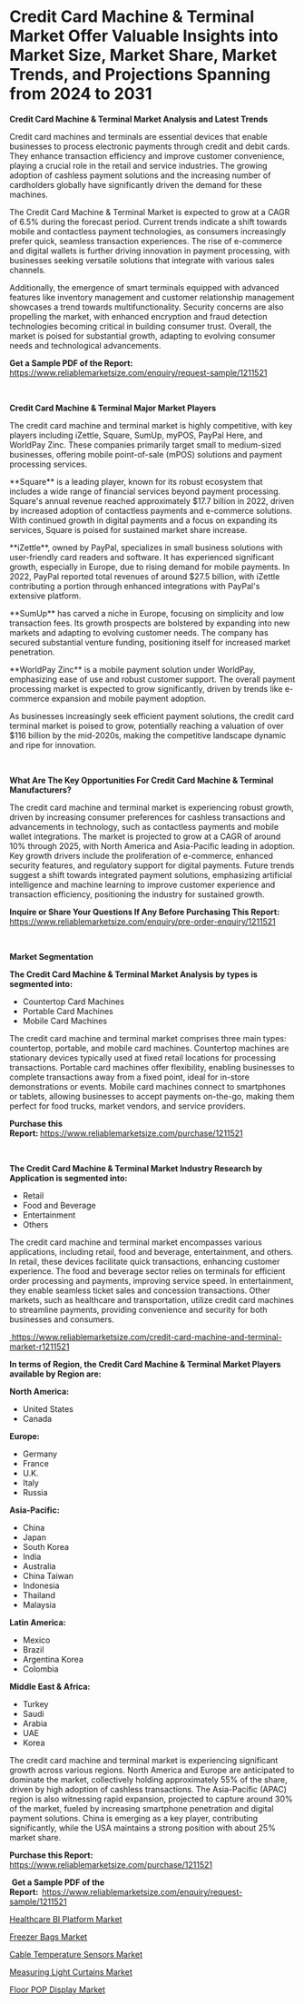 <p><h1>Credit Card Machine & Terminal Market Offer Valuable Insights into Market Size, Market Share, Market Trends, and Projections Spanning from 2024 to 2031</h1></p><p><strong>Credit Card Machine & Terminal Market Analysis and Latest Trends</strong></p>
<p><p>Credit card machines and terminals are essential devices that enable businesses to process electronic payments through credit and debit cards. They enhance transaction efficiency and improve customer convenience, playing a crucial role in the retail and service industries. The growing adoption of cashless payment solutions and the increasing number of cardholders globally have significantly driven the demand for these machines.</p><p>The Credit Card Machine & Terminal Market is expected to grow at a CAGR of 6.5% during the forecast period. Current trends indicate a shift towards mobile and contactless payment technologies, as consumers increasingly prefer quick, seamless transaction experiences. The rise of e-commerce and digital wallets is further driving innovation in payment processing, with businesses seeking versatile solutions that integrate with various sales channels.</p><p>Additionally, the emergence of smart terminals equipped with advanced features like inventory management and customer relationship management showcases a trend towards multifunctionality. Security concerns are also propelling the market, with enhanced encryption and fraud detection technologies becoming critical in building consumer trust. Overall, the market is poised for substantial growth, adapting to evolving consumer needs and technological advancements.</p></p>
<p><strong>Get a Sample PDF of the Report:&nbsp;</strong> <a href="https://www.reliablemarketsize.com/enquiry/request-sample/1211521?utm_campaign=1144&utm_medium=2&utm_source=Github&utm_content=ia&utm_term=05102024&utm_id=credit-card-machine-terminal">https://www.reliablemarketsize.com/enquiry/request-sample/1211521</a></p>
<p>&nbsp;</p>
<p><strong>Credit Card Machine & Terminal Major Market Players</strong></p>
<p><p>The credit card machine and terminal market is highly competitive, with key players including iZettle, Square, SumUp, myPOS, PayPal Here, and WorldPay Zinc. These companies primarily target small to medium-sized businesses, offering mobile point-of-sale (mPOS) solutions and payment processing services.</p><p>**Square** is a leading player, known for its robust ecosystem that includes a wide range of financial services beyond payment processing. Square's annual revenue reached approximately $17.7 billion in 2022, driven by increased adoption of contactless payments and e-commerce solutions. With continued growth in digital payments and a focus on expanding its services, Square is poised for sustained market share increase.</p><p>**iZettle**, owned by PayPal, specializes in small business solutions with user-friendly card readers and software. It has experienced significant growth, especially in Europe, due to rising demand for mobile payments. In 2022, PayPal reported total revenues of around $27.5 billion, with iZettle contributing a portion through enhanced integrations with PayPal's extensive platform.</p><p>**SumUp** has carved a niche in Europe, focusing on simplicity and low transaction fees. Its growth prospects are bolstered by expanding into new markets and adapting to evolving customer needs. The company has secured substantial venture funding, positioning itself for increased market penetration.</p><p>**WorldPay Zinc** is a mobile payment solution under WorldPay, emphasizing ease of use and robust customer support. The overall payment processing market is expected to grow significantly, driven by trends like e-commerce expansion and mobile payment adoption.</p><p>As businesses increasingly seek efficient payment solutions, the credit card terminal market is poised to grow, potentially reaching a valuation of over $116 billion by the mid-2020s, making the competitive landscape dynamic and ripe for innovation.</p></p>
<p>&nbsp;</p>
<p><strong>What Are The Key Opportunities For Credit Card Machine & Terminal Manufacturers?</strong></p>
<p><p>The credit card machine and terminal market is experiencing robust growth, driven by increasing consumer preferences for cashless transactions and advancements in technology, such as contactless payments and mobile wallet integrations. The market is projected to grow at a CAGR of around 10% through 2025, with North America and Asia-Pacific leading in adoption. Key growth drivers include the proliferation of e-commerce, enhanced security features, and regulatory support for digital payments. Future trends suggest a shift towards integrated payment solutions, emphasizing artificial intelligence and machine learning to improve customer experience and transaction efficiency, positioning the industry for sustained growth.</p></p>
<p><strong>Inquire or Share Your Questions If Any Before Purchasing This Report:</strong> <a href="https://www.reliablemarketsize.com/enquiry/pre-order-enquiry/1211521?utm_campaign=1144&utm_medium=2&utm_source=Github&utm_content=ia&utm_term=05102024&utm_id=credit-card-machine-terminal">https://www.reliablemarketsize.com/enquiry/pre-order-enquiry/1211521</a></p>
<p>&nbsp;</p>
<p><strong>Market Segmentation</strong></p>
<p><strong>The Credit Card Machine & Terminal Market Analysis by types is segmented into:</strong></p>
<p><ul><li>Countertop Card Machines</li><li>Portable Card Machines</li><li>Mobile Card Machines</li></ul></p>
<p><p>The credit card machine and terminal market comprises three main types: countertop, portable, and mobile card machines. Countertop machines are stationary devices typically used at fixed retail locations for processing transactions. Portable card machines offer flexibility, enabling businesses to complete transactions away from a fixed point, ideal for in-store demonstrations or events. Mobile card machines connect to smartphones or tablets, allowing businesses to accept payments on-the-go, making them perfect for food trucks, market vendors, and service providers.</p></p>
<p><strong>Purchase this Report:&nbsp;</strong><a href="https://www.reliablemarketsize.com/purchase/1211521?utm_campaign=1144&utm_medium=2&utm_source=Github&utm_content=ia&utm_term=05102024&utm_id=credit-card-machine-terminal">https://www.reliablemarketsize.com/purchase/1211521</a></p>
<p>&nbsp;</p>
<p><strong>The Credit Card Machine & Terminal Market Industry Research by Application is segmented into:</strong></p>
<p><ul><li>Retail</li><li>Food and Beverage</li><li>Entertainment</li><li>Others</li></ul></p>
<p><p>The credit card machine and terminal market encompasses various applications, including retail, food and beverage, entertainment, and others. In retail, these devices facilitate quick transactions, enhancing customer experience. The food and beverage sector relies on terminals for efficient order processing and payments, improving service speed. In entertainment, they enable seamless ticket sales and concession transactions. Other markets, such as healthcare and transportation, utilize credit card machines to streamline payments, providing convenience and security for both businesses and consumers.</p></p>
<p><a href="https://www.reliablemarketsize.com/credit-card-machine-and-terminal-market-r1211521?utm_campaign=1144&utm_medium=2&utm_source=Github&utm_content=ia&utm_term=05102024&utm_id=credit-card-machine-terminal">&nbsp;https://www.reliablemarketsize.com/credit-card-machine-and-terminal-market-r1211521</a></p>
<p><strong>In terms of Region, the Credit Card Machine & Terminal Market Players available by Region are:</strong></p>
<p>
    <p> <strong> North America: </strong>
        <ul>
            <li>United States</li>
            <li>Canada</li>
        </ul>
        </p> 
    <p> <strong> Europe: </strong>
        <ul>
            <li>Germany</li>
            <li>France</li>
            <li>U.K.</li>
            <li>Italy</li>
            <li>Russia</li>
        </ul>
        </p> 
    <p> <strong> Asia-Pacific: </strong>
        <ul>
            <li>China</li>
            <li>Japan</li>
            <li>South Korea</li>
            <li>India</li>
            <li>Australia</li>
            <li>China Taiwan</li>
            <li>Indonesia</li>
            <li>Thailand</li>
            <li>Malaysia</li>
        </ul>
        </p> 
    <p> <strong> Latin America: </strong>
        <ul>
            <li>Mexico</li>
            <li>Brazil</li>
            <li>Argentina Korea</li>
            <li>Colombia</li>
        </ul>
        </p> 
    <p> <strong> Middle East & Africa: </strong>
        <ul>
            <li>Turkey</li>
            <li>Saudi</li>
            <li>Arabia</li>
            <li>UAE</li>
            <li>Korea</li>
        </ul>
    </p>
    </p>
<p><p>The credit card machine and terminal market is experiencing significant growth across various regions. North America and Europe are anticipated to dominate the market, collectively holding approximately 55% of the share, driven by high adoption of cashless transactions. The Asia-Pacific (APAC) region is also witnessing rapid expansion, projected to capture around 30% of the market, fueled by increasing smartphone penetration and digital payment solutions. China is emerging as a key player, contributing significantly, while the USA maintains a strong position with about 25% market share.</p></p>
<p><strong>Purchase this Report: </strong><a href="https://www.reliablemarketsize.com/purchase/1211521?utm_campaign=1144&utm_medium=2&utm_source=Github&utm_content=ia&utm_term=05102024&utm_id=credit-card-machine-terminal">https://www.reliablemarketsize.com/purchase/1211521</a></p>
<p>&nbsp;<strong>Get a Sample PDF of the Report:&nbsp;&nbsp;</strong><a href="https://www.reliablemarketsize.com/enquiry/request-sample/1211521?utm_campaign=1144&utm_medium=2&utm_source=Github&utm_content=ia&utm_term=05102024&utm_id=credit-card-machine-terminal">https://www.reliablemarketsize.com/enquiry/request-sample/1211521</a></p>
<p><strong></strong></p>
<p><p><a href="https://www.linkedin.com/pulse/analyzing-global-healthcare-bi-platform-market-growth-hdt3e?utm_campaign=1144&utm_medium=2&utm_source=Github&utm_content=ia&utm_term=05102024&utm_id=credit-card-machine-terminal">Healthcare BI Platform Market</a></p><p><a href="https://www.linkedin.com/pulse/freezer-bags-market-global-regional-analysis-focus-68s9e?utm_campaign=1144&utm_medium=2&utm_source=Github&utm_content=ia&utm_term=05102024&utm_id=credit-card-machine-terminal">Freezer Bags Market</a></p><p><a href="https://issuu.com/reportprime-2/docs/cable-temperature-sensors-market-si_dc7eec1760e402?utm_campaign=1144&utm_medium=2&utm_source=Github&utm_content=ia&utm_term=05102024&utm_id=credit-card-machine-terminal">Cable Temperature Sensors Market</a></p><p><a href="https://issuu.com/reportprime-2/docs/measuring-light-curtains-market-siz_bd340890e21777?utm_campaign=1144&utm_medium=2&utm_source=Github&utm_content=ia&utm_term=05102024&utm_id=credit-card-machine-terminal">Measuring Light Curtains Market</a></p><p><a href="https://www.linkedin.com/pulse/floor-pop-display-market-consolidation-impact-structure-1dkne?utm_campaign=1144&utm_medium=2&utm_source=Github&utm_content=ia&utm_term=05102024&utm_id=credit-card-machine-terminal">Floor POP Display Market</a></p></p>